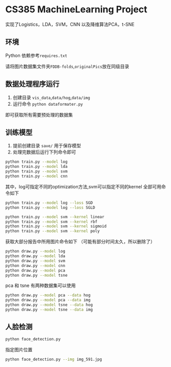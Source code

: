 # CS385 MachineLearning Project

实现了Logistics，LDA，SVM，CNN 以及降维算法PCA，t-SNE

## 环境

Python 依赖参考`requires.txt`

请将图片数据集文件夹`FDDB-folds`,`originalPics`放在同级目录

## 数据处理程序运行

1. 创建目录 `vis_data`,`data/hog`,`data/img`
2. 运行命令 `python dataformater.py`

即可获取所有需要预处理的数据集

## 训练模型

1. 提前创建目录 `save/` 用于保存模型
2. 处理完数据后运行下列命令即可

```bash
python train.py --model log
python train.py --model lda
python train.py --model svm
python train.py --model cnn
```

其中，log可指定不同的optimization方法,svm可以指定不同的kernel
全部可用命令如下

```bash
python train.py --model log --loss SGD
python train.py --model log --loss SGLD

python train.py --model svm --kernel linear
python train.py --model svm --kernel rbf
python train.py --model svm --kernel sigmoid
python train.py --model svm --kernel poly
```

获取大部分报告中所用图片命令如下
（可能有部分时间太久，所以删除了）

```bash
python draw.py --model log
python draw.py --model lda
python draw.py --model svm
python draw.py --model cnn
python draw.py --model pca
python draw.py --model tsne
```

pca 和 tsne 有两种数据集可以使用

```bash
python draw.py --model pca --data hog
python draw.py --model pca --data img
python draw.py --model tsne --data hog
python draw.py --model tsne --data img
```

## 人脸检测

```bash
python face_detection.py
```

指定图片位置

```bash
python face_detection.py --img img_591.jpg
```
